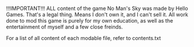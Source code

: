 !!!IMPORTANT!!!
ALL content of the game No Man's Sky was made by Hello Games. That's a legal thing. Means I don't own it, and I can't sell it.
All work done to mod this game is purely for my own education, as well as the entertainment of myself and a few close freinds. 


For a list of all content of each modable file, refer to contents.txt